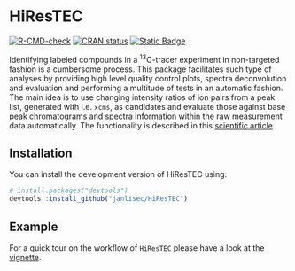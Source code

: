
<!-- README.md is generated from README.Rmd. Please edit that file -->

# HiResTEC

<!-- badges: start -->

[![R-CMD-check](https://github.com/janlisec/HiResTEC/actions/workflows/R-CMD-check.yaml/badge.svg)](https://github.com/janlisec/HiResTEC/actions/workflows/R-CMD-check.yaml)
[![CRAN
status](https://www.r-pkg.org/badges/version/HiResTEC)](https://CRAN.R-project.org/package=HiResTEC)
[![Static
Badge](https://img.shields.io/badge/doi-10.1021/acs.analchem.8b00356-yellow.svg)](https://doi.org/10.1021/acs.analchem.8b00356)
<!-- badges: end -->

Identifying labeled compounds in a <sup>13</sup>C-tracer experiment in
non-targeted fashion is a cumbersome process. This package facilitates
such type of analyses by providing high level quality control plots,
spectra deconvolution and evaluation and performing a multitude of tests
in an automatic fashion. The main idea is to use changing intensity
ratios of ion pairs from a peak list, generated with i.e. `xcms`, as
candidates and evaluate those against base peak chromatograms and
spectra information within the raw measurement data automatically. The
functionality is described in this [scientific
article](https://doi:10.1021/acs.analchem.8b00356).

## Installation

You can install the development version of HiResTEC using:

``` r
# install.packages("devtools")
devtools::install_github("janlisec/HiResTEC")
```

## Example

For a quick tour on the workflow of `HiResTEC` please have a look at the
[vignette](https://janlisec.github.io/HiResTEC/articles/HiResTEC-workflow.html).
